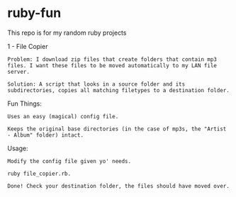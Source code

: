 ruby-fun
========
This repo is for my random ruby projects

1 - File Copier

	Problem: I download zip files that create folders that contain mp3 files. I want these files to be moved automatically to my LAN file server.
	
	Solution: A script that looks in a source folder and its subdirectories, copies all matching filetypes to a destination folder. 
	
Fun Things:
	
	Uses an easy (magical) config file.

	Keeps the original base directories (in the case of mp3s, the "Artist - Album" folder) intact.
	
Usage:

	Modify the config file given yo' needs.

	ruby file_copier.rb.
	
	Done! Check your destination folder, the files should have moved over.